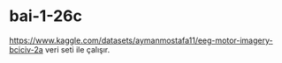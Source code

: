 # bai-1-26c
https://www.kaggle.com/datasets/aymanmostafa11/eeg-motor-imagery-bciciv-2a veri seti ile çalışır.
